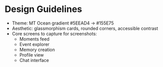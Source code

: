 # Design Guidelines

- Theme: MT Ocean gradient #5EEAD4 → #155E75
- Aesthetic: glassmorphism cards, rounded corners, accessible contrast
- Core screens to capture for screenshots:
  - Moments feed
  - Event explorer
  - Memory creation
  - Profile view
  - Chat interface